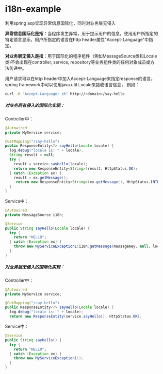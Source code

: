 # i18n-example
利用spring aop实现异常信息国际化，同时对业务层无侵入

**异常信息国际化是指**：当程序发生异常，用于提示用户的信息，使用用户所指定的特定语言显示。用户所指定的语言在http header属性"Accept-Language"中指定。

**对业务层无侵入是指**：用于国际化的程序组件（例如MessageSource类和Locale类)不会出现在controller, service, repository等业务组件类的任何对象成员或方法传递中。

用户请求可以在http header中加入Accept-Language来指定response的语言， spring framework中可以使用java.util.Locale来接收语言信息， 例如：
```bash
curl -H "Accept-Language: zh" http://<domain>/say-hello
```


##### 对业务层有侵入的国际化实现：
Controller中：
```java
@Autowired
private MyService service;

@GetMapping("/say-hello")
public ResponseEntity<?> sayHello(Locale locale) {
  log.debug("locale is: " + locale);
  String result = null;
  try {
    result = service.sayHello(locale);
    return new ResponseEntity<String>(result, HttpStatus.OK);
  } catch (Exception ex) {
    result = ex.getMessage();
     return new ResponseEntity<String>(ex.getMessage(), HttpStatus.INTERNAL_SERVER_ERROR);
  }
}
```

Service中：
```java
@Autowired
private MessageSource i18n;

@Service
public String sayHello(Locale locale) {
  try {
    return "HELLO";
  } catch (Exception ex) {
    throw new MyServiceException1(i18n.getMessage(messageKey, null, locale);
  }
}
```
##### 对业务层无侵入的国际化实现：
Controller中：
```java
@Autowired
private MyService service;

@GetMapping("/say-hello")
public ResponseEntity<?> sayHello(Locale locale) {
  log.debug("locale is: " + locale);
  return new ResponseEntity(service.sayHello(), HttpStatus.OK);
```

Service中：
```java
@Service
public String sayHello() {
  try {
    return "HELLO";
  } catch (Exception ex) {
    throw new MyServiceException1();
  }
}
```
